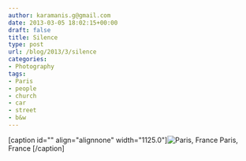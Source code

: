 ```yaml
---
author: karamanis.g@gmail.com
date: 2013-03-05 18:02:15+00:00
draft: false
title: Silence
type: post
url: /blog/2013/3/silence
categories:
- Photography
tags:
- Paris
- people
- church
- car
- street
- b&w
---
```


[caption id="" align="alignnone" width="1125.0"]![ Paris, France ](/images/2013-03-05-20133silence/20130226-R0013303.jpg)
 Paris, France [/caption]
